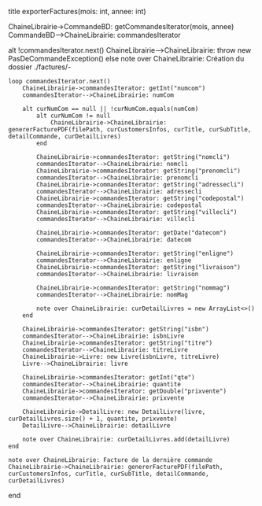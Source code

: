 <!-- https://www.websequencediagrams.com -->

title exporterFactures(mois: int, annee: int)

ChaineLibrairie->CommandeBD: getCommandesIterator(mois, annee)
CommandeBD-->ChaineLibrairie: commandesIterator

alt !commandesIterator.next()
    ChaineLibrairie-->ChaineLibrairie: throw new PasDeCommandeException()
else
    note over ChaineLibrairie: Création du dossier ./factures/<annee>-<mois>
    
    loop commandesIterator.next()
        ChaineLibrairie->commandesIterator: getInt("numcom")
        commandesIterator-->ChaineLibrairie: numCom
        
        alt curNumCom == null || !curNumCom.equals(numCom)
            alt curNumCom != null
                ChaineLibrairie->ChaineLibrairie: genererFacturePDF(filePath, curCustomersInfos, curTitle, curSubTitle, detailCommande, curDetailLivres)
            end
            
            ChaineLibrairie->commandesIterator: getString("nomcli")
            commandesIterator-->ChaineLibrairie: nomcli
            ChaineLibrairie->commandesIterator: getString("prenomcli")
            commandesIterator-->ChaineLibrairie: prenomcli
            ChaineLibrairie->commandesIterator: getString("adressecli")
            commandesIterator-->ChaineLibrairie: adressecli
            ChaineLibrairie->commandesIterator: getString("codepostal")
            commandesIterator-->ChaineLibrairie: codepostal
            ChaineLibrairie->commandesIterator: getString("villecli")
            commandesIterator-->ChaineLibrairie: villecli
            
            ChaineLibrairie->commandesIterator: getDate("datecom")
            commandesIterator-->ChaineLibrairie: datecom
            
            ChaineLibrairie->commandesIterator: getString("enligne")
            commandesIterator-->ChaineLibrairie: enligne
            ChaineLibrairie->commandesIterator: getString("livraison")
            commandesIterator-->ChaineLibrairie: livraison
            
            ChaineLibrairie->commandesIterator: getString("nommag")
            commandesIterator-->ChaineLibrairie: nomMag
            
            note over ChaineLibrairie: curDetailLivres = new ArrayList<>()
        end
        
        ChaineLibrairie->commandesIterator: getString("isbn")
        commandesIterator-->ChaineLibrairie: isbnLivre
        ChaineLibrairie->commandesIterator: getString("titre")
        commandesIterator-->ChaineLibrairie: titreLivre
        ChaineLibrairie->Livre: new Livre(isbnLivre, titreLivre)
        Livre-->ChaineLibrairie: livre
        
        ChaineLibrairie->commandesIterator: getInt("qte")
        commandesIterator-->ChaineLibrairie: quantite
        ChaineLibrairie->commandesIterator: getDouble("prixvente")
        commandesIterator-->ChaineLibrairie: prixvente
        
        ChaineLibrairie->DetailLivre: new DetailLivre(livre, curDetailLivres.size() + 1, quantite, prixvente)
        DetailLivre-->ChaineLibrairie: detailLivre
        
        note over ChaineLibrairie: curDetailLivres.add(detailLivre)
    end
    
    note over ChaineLibrairie: Facture de la dernière commande
    ChaineLibrairie->ChaineLibrairie: genererFacturePDF(filePath, curCustomersInfos, curTitle, curSubTitle, detailCommande, curDetailLivres)
end